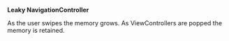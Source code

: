 **Leaky NavigationController**

As the user swipes the memory grows. As ViewControllers are popped the memory is retained.
